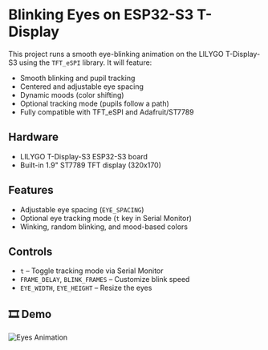 # Blinking Eyes on ESP32-S3 T-Display

This project runs a smooth eye-blinking animation on the LILYGO T-Display-S3 using the `TFT_eSPI` library. It will feature:  

- Smooth blinking and pupil tracking
- Centered and adjustable eye spacing
- Dynamic moods (color shifting)
- Optional tracking mode (pupils follow a path)
- Fully compatible with TFT_eSPI and Adafruit/ST7789

## Hardware
- LILYGO T-Display-S3 ESP32-S3 board
- Built-in 1.9" ST7789 TFT display (320x170)

##  Features
- Adjustable eye spacing (`EYE_SPACING`) 
- Optional eye tracking mode (`t` key in Serial Monitor)
- Winking, random blinking, and mood-based colors

## Controls
- `t` – Toggle tracking mode via Serial Monitor
- `FRAME_DELAY`, `BLINK_FRAMES` – Customize blink speed
- `EYE_WIDTH`, `EYE_HEIGHT` – Resize the eyes

## 🎞️ Demo

![Eyes Animation](eyes_move.gif)


